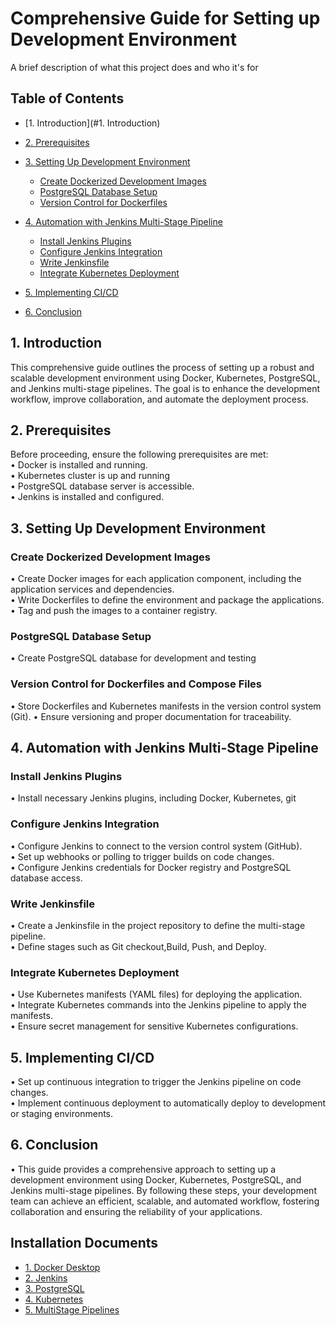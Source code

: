 
# Comprehensive Guide for Setting up Development Environment 

A brief description of what this project does and who it's for


## Table of Contents

* [1. Introduction](#1. Introduction)
 - [2.	Prerequisites](https://github.com/matiassingers/awesome-readme)
 - [3.	Setting Up Development Environment](https://bulldogjob.com) 
   
    - [Create Dockerized Development Images](https://bulldogjob.com)
    - [PostgreSQL Database Setup](https://bulldogjob.com)
    - [Version Control for Dockerfiles](https://bulldogjob.com)
 - [4. Automation with Jenkins Multi-Stage Pipeline](https://bulldogjob.com)
 

    -  [Install Jenkins Plugins](https://bulldogjob.com)
    -  [Configure Jenkins Integration](https://bulldogjob.com)
    -  [Write Jenkinsfile](https://bulldogjob.com)
    -  [Integrate Kubernetes Deployment](https://bulldogjob.com)
 - [5. Implementing CI/CD](https://bulldogjob.com) 
 - [6. Conclusion](https://bulldogjob.com)



## 1. Introduction

This comprehensive guide outlines the process of setting up a robust and scalable development environment using Docker, Kubernetes, PostgreSQL, and Jenkins multi-stage pipelines. The goal is to enhance the development workflow, improve collaboration, and automate the deployment process.

## 2. Prerequisites

Before proceeding, ensure the following prerequisites are met:  
•	Docker is installed and running.  
•	Kubernetes cluster is up and running   
•	PostgreSQL database server is accessible.  
•	Jenkins is installed and configured.

## 3. Setting Up Development Environment
### Create Dockerized Development Images
•	Create Docker images for each application component, including the application services and dependencies.   
•	Write Dockerfiles to define the environment and    package the applications.  
•	Tag and push the images to a container registry.
### PostgreSQL Database Setup
•	Create PostgreSQL database for development and testing
### Version Control for Dockerfiles and Compose Files
•	Store Dockerfiles and Kubernetes manifests in the version control system (Git).
•	Ensure versioning and proper documentation for traceability.


## 4. Automation with Jenkins Multi-Stage Pipeline
### Install Jenkins Plugins
•  Install necessary Jenkins plugins, including Docker, Kubernetes, git
### Configure Jenkins Integration
•	Configure Jenkins to connect to the version control system (GitHub).  
•	Set up webhooks or polling to trigger builds on code changes.  
•	Configure Jenkins credentials for Docker registry and PostgreSQL database access.
### Write Jenkinsfile
•	Create a Jenkinsfile in the project repository to define the multi-stage pipeline.  
•	Define stages such as Git checkout,Build, Push, and Deploy.
### Integrate Kubernetes Deployment
•	Use Kubernetes manifests (YAML files) for deploying the application.  
•	Integrate Kubernetes commands into the Jenkins pipeline to apply the manifests.  
•	Ensure secret management for sensitive Kubernetes configurations.
## 5. Implementing CI/CD
•	Set up continuous integration to trigger the Jenkins pipeline on code changes.  
•	Implement continuous deployment to automatically deploy to development or staging environments.
##  6. Conclusion
• This guide provides a comprehensive approach to setting up a development environment using Docker, Kubernetes, PostgreSQL, and Jenkins multi-stage pipelines. By following these steps, your development team can achieve an efficient, scalable, and automated workflow, fostering collaboration and ensuring the reliability of your applications.

## Installation Documents

 - [1. Docker Desktop](https://awesomeopensource.com/project/elangosundar/awesome-README-templates)
 - [2. Jenkins](https://github.com/matiassingers/awesome-readme)
 - [3. PostgreSQL](https://bulldogjob.com) 
 - [4. Kubernetes](https://bulldogjob.com)
 - [5. MultiStage Pipelines](https://bulldogjob.com)


